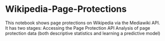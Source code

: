 # Wikipedia-Page-Protections

This notebook shows page protections on Wikipedia via the Mediawiki API. It has two stages: Accessing the Page Protection API Analysis of page protection data (both descriptive statistics and learning a predictive model)
